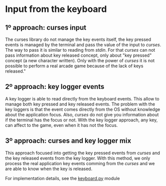 # Input from the keyboard

## 1º approach: curses input
The curses library do not manage the key events itself, the key pressed events is managed by the terminal and pass the value of the input to *curses*.
The way to pass it is similar to reading from *stdin*.
For that *curses* can not pass information about key released concept, only about "key pressed" concept (a new character written).
Only with the power of *curses* it is not possible to perform a real arcade game because of the lack of keys released."

## 2º approach: key logger events
A key logger is able to read directly from the keyboard events.
This allow to manage both key pressed and key released events.
The problem with the key loggers is that the event comes directly from the OS without knowledge about the application focus.
Also, *curses* do not give you information about if the terminal has the focus or not.
With the key logger approach, any key, can affect to the game, even when it has not the focus.

## 3º approach: curses and key logger mix
This approach focused into getting the key pressed events from *curses* and the key released events from the key logger.
With this method, we only process the real application key events comming from the *curses* and we are able to know when the key is released.

For implementation details, see the [keyboard.py](../../asciiarena/client/keyboard.py) module
